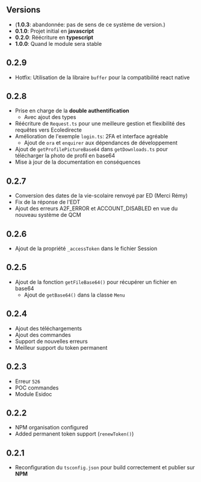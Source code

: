 ## Versions

- (**1.0.3**: abandonnée: pas de sens de ce système de version.)
- **0.1.0**: Projet initial en **javascript**
- **0.2.0**: Réécriture en **typescript**
- **1.0.0**: Quand le module sera stable

## 0.2.9
- Hotfix: Utilisation de la libraire `buffer` pour la compatibilité react native

## 0.2.8
- Prise en charge de la **double authentification**
  - Avec ajout des types
- Réécriture de `Request.ts` pour une meilleure gestion et flexibilité des requêtes vers Ecoledirecte
- Amélioration de l'exemple `login.ts`: 2FA et interface agréable
  - Ajout de `ora` et `enquirer` aux dépendances de développement
- Ajout de `getProfilePictureBase64` dans `getDownloads.ts` pour télécharger la photo de profil en base64
- Mise à jour de la documentation en conséquences

## 0.2.7
- Conversion des dates de la vie-scolaire renvoyé par ED (Merci Rémy)
- Fix de la réponse de l'EDT
- Ajout des erreurs A2F_ERROR et ACCOUNT_DISABLED en vue du nouveau système de QCM

## 0.2.6

- Ajout de la propriété `_accessToken` dans le fichier Session

## 0.2.5

- Ajout de la fonction `getFileBase64()` pour récupérer un fichier en base64
  - Ajout de `getBase64()` dans la classe `Menu` 

## 0.2.4

- Ajout des téléchargements
- Ajout des commandes
- Support de nouvelles erreurs
- Meilleur support du token permanent

## 0.2.3

- Erreur `526`
- POC commandes
- Module Esidoc

## 0.2.2

- NPM organisation configured
- Added permanent token support (`renewToken()`)

## 0.2.1

- Reconfiguration du `tsconfig.json` pour build correctement et publier sur **NPM**
